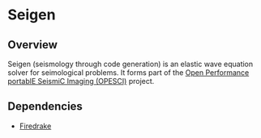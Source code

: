 # Seigen

## Overview

Seigen (seismology through code generation) is an elastic wave equation solver for seimological problems. It forms part of the [Open Performance portablE SeismiC Imaging (OPESCI)](http://opesci.github.io/) project.

## Dependencies

* [Firedrake](http://www.firedrakeproject.org)

